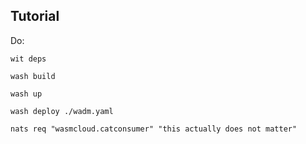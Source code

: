 ## Tutorial

Do:
```
wit deps
```
```
wash build
```
```
wash up
```
```
wash deploy ./wadm.yaml
```
```
nats req "wasmcloud.catconsumer" "this actually does not matter"
```
